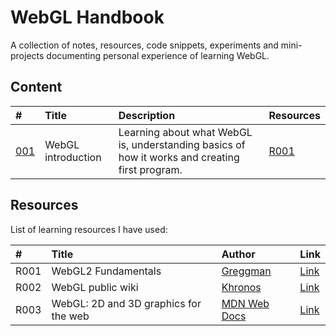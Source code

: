 # WebGL Handbook

A collection of notes, resources, code snippets, experiments and mini-projects documenting personal experience of learning WebGL. 


## Content
| # | Title | Description | Resources
| :--- | :--- | :--- | :--- | 
| [001](001_webgl-introduction) | WebGL introduction | Learning about what WebGL is, understanding basics of how it works and creating first program. | [R001](#resources) |


## Resources
List of learning resources I have used:

| # | Title | Author | Link |
| :---   | :---   | :---  | :---  |
| R001 | WebGL2 Fundamentals | [Greggman](https://github.com/greggman) | [Link][R001] |
| R002 | WebGL public wiki | [Khronos](https://khronos.org) | [Link][R002] |
| R003 | WebGL: 2D and 3D graphics for the web | [MDN Web Docs](https://developer.mozilla.org) | [Link][R003]
 
[R001]: https://webgl2fundamentals.org
[R002]: https://www.khronos.org/webgl/wiki
[R003]: https://developer.mozilla.org/en-US/docs/Web/API/WebGL_API